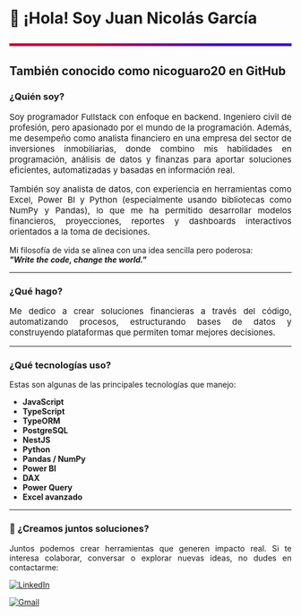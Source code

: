 # 👋 ¡Hola! Soy Juan Nicolás García

<p align="center">
  <img src="https://raw.githubusercontent.com/nicoguaro20/nicoguaro20/main/assets/rgb-line.svg" width="100%" height="5">
</p>


## También conocido como **nicoguaro20 en GitHub**

### ¿Quién soy?

<p align="justify" style="font-size:15px;">
  Soy programador Fullstack con enfoque en backend. Ingeniero civil de profesión, pero apasionado por el mundo de la programación. 
  Además, me desempeño como analista financiero en una empresa del sector de inversiones inmobiliarias, donde combino mis habilidades en programación, análisis de datos y finanzas para aportar soluciones eficientes, automatizadas y basadas en información real.
</p>

<p align="justify" style="font-size:15px;">
  También soy analista de datos, con experiencia en herramientas como Excel, Power BI y Python (especialmente usando bibliotecas como NumPy y Pandas), lo que me ha permitido desarrollar modelos financieros, proyecciones, reportes y dashboards interactivos orientados a la toma de decisiones.
</p>

Mi filosofía de vida se alinea con una idea sencilla pero poderosa:  
**_"Write the code, change the world."_**

---

### ¿Qué hago?

<p align="justify" style="font-size:15px;">
  Me dedico a crear soluciones financieras a través del código, automatizando procesos, estructurando bases de datos y construyendo plataformas que permiten tomar mejores decisiones.
</p>

---

### ¿Qué tecnologías uso?

Estas son algunas de las principales tecnologías que manejo:

- **JavaScript**
- **TypeScript**
- **TypeORM**
- **PostgreSQL**
- **NestJS**
- **Python**
- **Pandas / NumPy**
- **Power BI**
- **DAX**
- **Power Query**
- **Excel avanzado**

---

### 🤝 ¿Creamos juntos soluciones?

<p align="justify">
  Juntos podemos crear herramientas que generen impacto real. Si te interesa colaborar, conversar o explorar nuevas ideas, no dudes en contactarme:
</p>

[![LinkedIn](https://img.shields.io/badge/LinkedIn-blue?style=for-the-badge&logo=linkedin&logoColor=white)](https://www.linkedin.com/in/juannicolasing)

[![Gmail](https://img.shields.io/badge/Gmail-red?style=for-the-badge&logo=gmail&logoColor=white)](mailto:jungarciagu@unal.edu.co)


